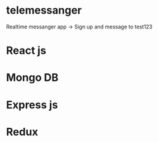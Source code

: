 # telemessanger
Realtime messanger app 
-> Sign up and message to test123

# React js
# Mongo DB
# Express js
# Redux
